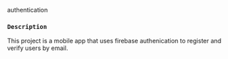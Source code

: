 authentication

### `Description`

This project is a mobile app that uses firebase authenication to register and verify users by email. 
